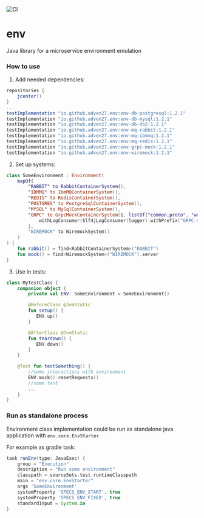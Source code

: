 ![CI](https://github.com/Adven27/env/workflows/CI/badge.svg)
# env
Java library for a microservice environment emulation


### How to use
1. Add needed dependencies:
```groovy
repositories {
    jcenter()
}
...
testImplementation "io.github.adven27.env:env-db-postgresql:1.2.1"
testImplementation "io.github.adven27.env:env-db-mysql:1.2.1"
testImplementation "io.github.adven27.env:env-db-db2:1.2.1"
testImplementation "io.github.adven27.env:env-mq-rabbit:1.2.1"
testImplementation "io.github.adven27.env:env-mq-ibmmq:1.2.1"
testImplementation "io.github.adven27.env:env-mq-redis:1.2.1"
testImplementation "io.github.adven27.env:env-grpc-mock:1.2.1"
testImplementation "io.github.adven27.env:env-wiremock:1.2.1"
```
2. Set up systems:
```kotlin
class SomeEnvironment : Environment(
    mapOf(
        "RABBIT" to RabbitContainerSystem(),
        "IBMMQ" to IbmMQContainerSystem(),
        "REDIS" to RedisContainerSystem(),
        "POSTGRES" to PostgreSqlContainerSystem(),
        "MYSQL" to MySqlContainerSystem(),
        "GRPC" to GrpcMockContainerSystem(1, listOf("common.proto", "wallet.proto")).apply {
            withLogConsumer(Slf4jLogConsumer(logger).withPrefix("GRPC-$serviceId"))
        },
        "WIREMOCK" to WiremockSystem()
    )
) {
    fun rabbit() = find<RabbitContainerSystem>("RABBIT")
    fun mock() = find<WiremockSystem>("WIREMOCK").server
}
```      
3. Use in tests:
```kotlin 
class MyTestClass {
    companion object {
        private val ENV: SomeEnvironment = SomeEnvironment() 

        @BeforeClass @JvmStatic 
        fun setup() {
           ENV.up()
        }

        @AfterClass @JvmStatic 
        fun teardown() {
           ENV.down()
        }
    }

    @Test fun testSomething() {
        //some interactions with environment
        ENV.mock().resetRequests()
        //some test
        ...
    }
} 
```

### Run as standalone process

Environment class implementation could be run as standalone java application with `env.core.EnvStarter`

For example as gradle task:
```groovy
task runEnv(type: JavaExec) {
    group = "Execution"
    description = "Run some environment"
    classpath = sourceSets.test.runtimeClasspath
    main = "env.core.EnvStarter"
    args 'SomeEnvironment'
    systemProperty 'SPECS_ENV_START', true
    systemProperty 'SPECS_ENV_FIXED', true
    standardInput = System.in
}
``` 
